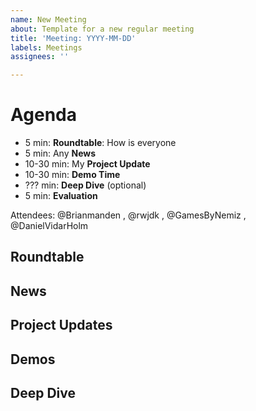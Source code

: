 ```yaml
---
name: New Meeting
about: Template for a new regular meeting
title: 'Meeting: YYYY-MM-DD'
labels: Meetings
assignees: ''

---
```


# Agenda

- 5 min: **Roundtable**: How is everyone
- 5 min: Any **News**
- 10-30 min: My **Project Update**
- 10-30 min: **Demo Time**
- ??? min: **Deep Dive** (optional)
- 5 min: **Evaluation**

Attendees: @Brianmanden , @rwjdk , @GamesByNemiz , @DanielVidarHolm

## Roundtable

## News

## Project Updates

## Demos

## Deep Dive
